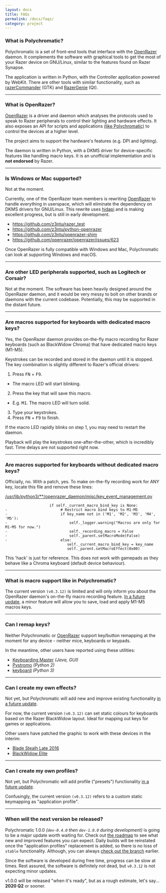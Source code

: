 ```yaml
---
layout: docs
title: FAQs
permalink: /docs/faqs/
category: project
---
```


### What is Polychromatic?

Polychromatic is a set of front-end tools that interface with the [OpenRazer]
daemon. It complements the software with graphical tools to get the most of your
Razer device on GNU/Linux, similar to the features found on Razer Synapse.

The application is written in Python, with the Controller application powered by
WebKit. There are other tools with similar functionality, such as
[razerCommander](https://gitlab.com/gabmus/razerCommander) (GTK) and
[RazerGenie](https://github.com/z3ntu/RazerGenie) (Qt).

----

### What is OpenRazer?

[OpenRazer] is a driver and daemon which analyses the protocols used to speak
to Razer peripherals to control their lighting and hardware effects. It also
exposes an API for scripts and applications [(like Polychromatic)](/) to control
the devices at a higher level.

The project aims to support the hardware's features (e.g. DPI and lighting).

The daemon is written in Python, with a DKMS driver for device-specific
features like handling macro keys. It is an unofficial implementation and is
**not endorsed** by Razer.

[OpenRazer]: https://openrazer.github.io

----

### Is Windows or Mac supported?

Not at the moment.

Currently, one of the OpenRazer team members is rewriting [OpenRazer] to handle
everything in userspace, which will eliminate the dependency on DKMS drivers for GNU/Linux.
This rewrite uses [hidapi](https://github.com/signal11/hidapi) and is making
excellent progress, but is still in early development.

* <https://github.com/z3ntu/razer_test>
* <https://github.com/z3ntu/python-openrazer>
* <https://github.com/z3ntu/openrazer-shim>
* <https://github.com/openrazer/openrazer/issues/623>

Once OpenRazer is fully compatible with Windows and Mac, Polychromatic can look at
supporting Windows and macOS.

----

### Are other LED peripherals supported, such as Logitech or Corsair?

Not at the moment. The software has been heavily designed around the OpenRazer
daemon, and it would be very messy to bolt on other brands or daemons with the
current codebase. Potentially, this may be supported in the distant future.

---

### Are macros supported for keyboards **with** dedicated macro keys?

Yes, the OpenRazer daemon provides on-the-fly macro recording for Razer
keyboards (such as BlackWidow Chroma) that have dedicated macro keys (M1-M5).

Keystrokes can be recorded and stored in the daemon until it is stopped.
The key combination is slightly different to Razer's official drivers:

1. Press <kbd>FN</kbd> + <kbd>F9</kbd>.
  * The macro LED will start blinking.
2. Press the key that will save this macro.
  * E.g. <kbd>M1</kbd>. The macro LED will turn solid.
3. Type your keystrokes.
4. Press <kbd>FN</kbd> + <kbd>F9</kbd> to finish.

If the macro LED rapidly blinks on step 1, you may need to restart the daemon.

Playback will play the keystrokes one-after-the-other, which is incredibly fast.
Time delays are not supported right now.

---

### Are macros supported for keyboards **without** dedicated macro keys?

Officially, no. With a patch, yes. To make on-the-fly recording work for ANY key,
locate this file and remove these lines:

[/usr/lib/python3/**/openrazer_daemon/misc/key_event_management.py](https://github.com/openrazer/openrazer/blob/bd71e769d9239fc4ffac69c04cf3cc88b12d7bda/daemon/openrazer_daemon/misc/key_event_management.py#L488-L495)

```
                    if self._current_macro_bind_key is None:
-                        # Restrict macro bind keys to M1-M5
-                        if key_name not in ('M1', 'M2', 'M3', 'M4', 'M5'):
-                            self._logger.warning("Macros are only for M1-M5 for now.")
-                            self._recording_macro = False
-                            self._parent.setMacroMode(False)
-                        else:
                            self._current_macro_bind_key = key_name
                            self._parent.setMacroEffect(0x00)
```

This 'hack' is just for reference. This does not
work with gamepads as they behave like a Chroma keyboard (default device behaviour).

---

### What is macro support like in Polychromatic?

The current version `(v0.3.12)` is limited and will only inform you about the
OpenRazer daemon's on-the-fly macro recording feature.
[In a future update](/docs/roadmap/), a minor feature will allow you to
save, load and apply M1-M5 macros keys.

---

### Can I remap keys?

Neither Polychromatic or [OpenRazer] support key/button remapping at the
moment for any device - neither mice, keyboards or keypads.

In the meantime, other users have reported using these utilities:

* [Keyboarding Master](https://sites.google.com/site/keyboardingmaster/) _(Java, GUI)_
* [Pystromo](https://github.com/byrongibson/Pystromo) _(Python 2)_
* [keyboard](https://github.com/boppreh/keyboard) _(Python 3)_

---

### Can I create my own effects?

Not yet, but Polychromatic will add new and improve existing functionality
[in a future update](/docs/roadmap/).

For now, the current version `(v0.3.12)` can set static colours for keyboards
based on the Razer BlackWidow layout. Ideal for mapping out keys for games or applications.

Other users have patched the graphic to work with these devices in the interim:

* [Blade Stealh Late 2016](https://github.com/polychromatic/polychromatic/pull/144)
* [BlackWidow Elite](https://github.com/polychromatic/polychromatic/pull/200)

---

### Can I create my own profiles?

Not yet, but Polychromatic will add profile ("presets") functionality [in a future update](/docs/roadmap/).

Confusingly, the current version `(v0.3.12)` refers to a custom static keymapping as
"application profile".

---

### When will the next version be released?

Polychromatic 1.0.0 _(`dev-0.4.0` then `dev-1.0.0` during development)_ is going to
be a major update worth waiting for. Check out [the roadmap](/docs/roadmap/) to see what
new and improved features you can expect. Daily builds will be reinstated once the "application profiles"
replacement is added, so there is no loss of `stable` functionality. Although, you can 
always [check out the branch](https://github.com/polychromatic/polychromatic/branches) earlier.

Since the software is developed during free time, progress can be slow at times. Rest assured,
the software is definitely not dead, but `v0.3.12` is not expecting minor updates. 

v1.0.0 will be released "when it's ready", but as a rough estimate, let's say... **2020 Q2** or sooner.
